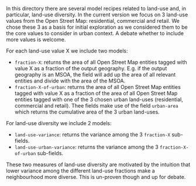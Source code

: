 In this directory there are several model recipes related to land-use
and, in particular, land-use diversity. In the current version we focus
on 3 land-use values from the Open Street Map: residential, commercial
and retail. We chose these 3 as a basis for initial exploration as we
considered them to be the core values to consider in urban context.
A debate whether to include more values is welcome.

For each land-use value X we include two models:
- `fraction-X`: returns the area of all Open Street Map entities tagged
 with value X as a fraction of the output geography. E.g. if the output
 geography is an MSOA, the field will add up the area of all relevant
 entities and divide with the area of the MSOA.
- `fraction-X-of-urban`: returns the area of all Open Street Map entities
 tagged with value X as a fraction of the area of all Open Street Map
 entities tagged with one of the 3 chosen urban land-uses (residential,
 commercial and retail). Thee fields make use of the field `urban-area`
 which returns the cumulative area of the 3 urban land-uses.

For land-use diversity we include 2 models:
- `land-use-variance`: returns the variance among the 3 `fraction-X`
 sub-fields.
- `land-use-urban-variance`: returns the variance among the 3
 `fraction-X-of-urban` sub-fields.

These two measures of land-use diversity are motivated by the intuition
that lower variance among the different land-use fractions make a
neighbourhood more diverse. This is un-proven though and up for debate.
